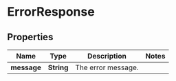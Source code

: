 
# ErrorResponse

## Properties
Name | Type | Description | Notes
------------ | ------------- | ------------- | -------------
**message** | **String** | The error message. | 



